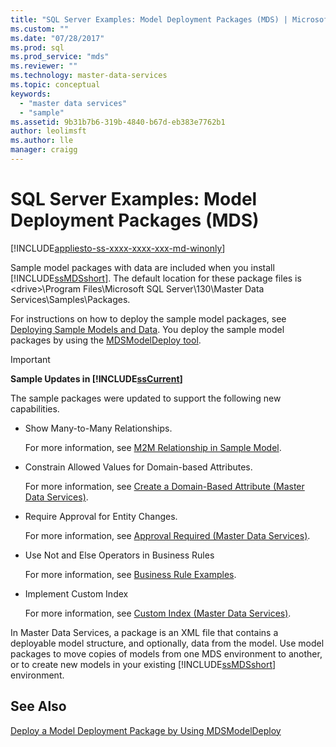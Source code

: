 ```yaml
---
title: "SQL Server Examples: Model Deployment Packages (MDS) | Microsoft Docs"
ms.custom: ""
ms.date: "07/28/2017"
ms.prod: sql
ms.prod_service: "mds"
ms.reviewer: ""
ms.technology: master-data-services
ms.topic: conceptual
keywords: 
  - "master data services"
  - "sample"
ms.assetid: 9b31b7b6-319b-4840-b67d-eb383e7762b1
author: leolimsft
ms.author: lle
manager: craigg
---
```

# SQL Server Examples: Model Deployment Packages (MDS)

[!INCLUDE[appliesto-ss-xxxx-xxxx-xxx-md-winonly](../includes/appliesto-ss-xxxx-xxxx-xxx-md-winonly.md)]

  Sample model packages with data are included when you install [!INCLUDE[ssMDSshort](../includes/ssmdsshort-md.md)]. The default location for these package files is \<drive>\Program Files\Microsoft SQL Server\130\Master Data Services\Samples\Packages.  
  
 For instructions on how to deploy the sample model packages, see [Deploying Sample Models and Data](../master-data-services/master-data-services-installation-and-configuration.md#deploySample). You deploy the sample model packages by using the [MDSModelDeploy tool](../master-data-services/deploy-a-model-deployment-package-by-using-mdsmodeldeploy.md).  
  
> [!IMPORTANT]
>  **Sample Updates in [!INCLUDE[ssCurrent](../includes/sscurrent-md.md)]**  
> 
>  The sample packages were updated to support the following new capabilities.  
> 
>  -   Show Many-to-Many Relationships.  
> 
>      For more information, see [M2M Relationship in Sample Model](../master-data-services/show-many-to-many-relationships-in-derived-hierarchies-master-data-services.md#M2MSample).  
> 
> -   Constrain Allowed Values for Domain-based Attributes.  
> 
>      For more information, see [Create a Domain-Based Attribute &#40;Master Data Services&#41;](../master-data-services/create-a-domain-based-attribute-master-data-services.md).  
> -   Require Approval for Entity Changes.  
> 
>      For more information, see [Approval Required &#40;Master Data Services&#41;](../master-data-services/approval-required-master-data-services.md).  
> -   Use Not and Else Operators in Business Rules  
> 
>      For more information, see [Business Rule Examples](../master-data-services/business-rule-examples-master-data-services.md).  
> -   Implement Custom Index  
> 
>      For more information, see [Custom Index &#40;Master Data Services&#41;](../master-data-services/custom-index-master-data-services.md).  
 

 
 In Master Data Services, a package is an XML file that contains a deployable model structure, and optionally, data from the model. Use model packages to move copies of models from one MDS environment to another, or to create new models in your existing [!INCLUDE[ssMDSshort](../includes/ssmdsshort-md.md)] environment.  
  
## See Also  
 [Deploy a Model Deployment Package by Using MDSModelDeploy](../master-data-services/deploy-a-model-deployment-package-by-using-mdsmodeldeploy.md)  
  
  
